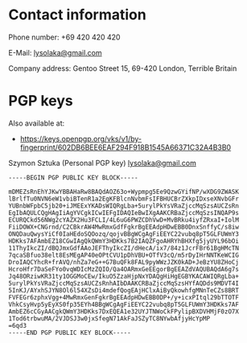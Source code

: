 # Contact information

Phone number: +69 420 420 420

E-Mail: lysolaka@gmail.com

Company address: Gentoo Street 15, 69-420 London, Terrible Britain

# PGP keys

Also available at:
- https://keys.openpgp.org/vks/v1/by-fingerprint/602DB6BEE6EAF294F918B1545A66371C32A4B3B0

Szymon Sztuka (Personal PGP key) <lysolaka@gmail.com>
```
-----BEGIN PGP PUBLIC KEY BLOCK-----

mDMEZsRnEhYJKwYBBAHaRw8BAQdAOZ63o+Wypmpg5Ee9QzwGYifNP/wXDG9ZWASK
lBrlfTu0NVN6eW1vbiBTenR1a2EgKFBlcnNvbmFsIFBHUCBrZXkpIDxseXNvbGFr
YUBnbWFpbC5jb20+iJMEExYKADsWIQRgLba+5urylPkYsVRaZjccMqSzsAUCZsRn
EgIbAQULCQgHAgIiAgYVCgkICwIEFgIDAQIeBwIXgAAKCRBaZjccMqSzsINQAP9s
ECURQCkd56NWg2cYAZX2Hu3FCLI/4L6uG6PWZCDhVwD+MvBRku4iyfZRxaI+IolM
FiiDOWX+CNGrnd/C2CBkrAW4MwRmxGdfFgkrBgEEAdpHDwEBB0DnxSnffyC/s8iw
ONQDauQwysYiCf0IaHEdoSQOozq/qojvBBgWCgAgFiEEYC22vubq8pT5GLFUWmY3
HDKks7AFAmbEZ18CGwIAgQkQWmY3HDKks7B2IAQZFgoAHRYhBHXfg5jyUYL96bOi
11ThyIkcZI/dBQJmxGdfAAoJEFThyIkcZI/dHecA/ix7/84z1JcrFBr61BgHMcTN
7qcaSBfuo38elt8EsMEgAP40eOPtCVU1pDhVBU+OTfV3cQ/m5rDyIHrNNTKeWCIG
DroIAQCYhcR+frAVQ/nhZa7eG++G7BuQFk8FAL9pyWWzJZK0kAD+JeBzYU8ZHoCj
HcroHfr7DaSeFYo0vqWDIcMzZQIO/Qa4OARmxGeEEgorBgEEAZdVAQUBAQdA6g7s
Jq48ORziwKR31ty1OGGMoCEw/IkuO5ZzaHjpNxYDAQgHiHgEGBYKACAWIQRgLba+
5urylPkYsVRaZjccMqSzsAUCZsRnhAIbDAAKCRBaZjccMqSzsHYfAQDds9MDVT4I
5InKJ/AYxhSJYN8Ol6l54XZsDi4mdefQogEAjHClxAiByQkowhfgMNnTeCZs8BRT
FVFEGr6zphxVgg+4MwRmxGenFgkrBgEEAdpHDwEBB0DP+/y+icxPItql29bTTOTF
VhkCsyHvp5yEyXS0fp35EYh4BBgWCgAgFiEEYC22vubq8pT5GLFUWmY3HDKks7AF
AmbEZ6cCGyAACgkQWmY3HDKks7DxEQEA1e32UYJTNWoCkFPylipBXDVHMjF0zO7X
1Tod6trbwuMA/2VJDSJ3w0jxSfegN71AkFaJSZyTC8NYwbAfjyHcYpMP
=6qd3
-----END PGP PUBLIC KEY BLOCK-----
```
